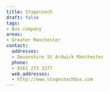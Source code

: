 ```yaml
---
title: Stagecoach
draft: false
tags:
- Bus company
areas:
- Greater Manchester
contact:
  addresses:
  - Devonshire St Ardwick Manchester
  phone:
  - 0161 273 3377
  web_addresses:
  - http://www.stagecoachbus.com
---
```


